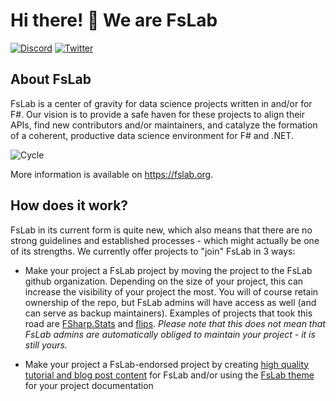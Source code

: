
# Hi there! :wave: We are FsLab

[![Discord](https://img.shields.io/discord/836161044501889064?color=purple&label=Join%20our%20Discord%21&logo=discord&logoColor=white)](https://discord.gg/6nju7mRQ9G)
[![Twitter](https://img.shields.io/twitter/follow/fslaborg?style=social)](https://twitter.com/fslaborg)

## About FsLab
FsLab is a center of gravity for data science projects written in and/or for F#. Our vision is to provide a safe haven for these projects to align their APIs, find new contributors and/or maintainers, and catalyze the formation of a coherent, productive data science environment for F# and .NET.

![Cycle](https://user-images.githubusercontent.com/21338071/133574089-aa5f4a73-f722-4cc2-be8a-d60a49e63a8d.png)

More information is available on https://fslab.org.

## How does it work?

FsLab in its current form is quite new, which also means that there are no strong guidelines and established processes - which might actually be one of its strengths. We currently offer projects to "join" FsLab in 3 ways:

- Make your project a FsLab project by moving the project to the FsLab github organization. Depending on the size of your project, this can increase the visibility of your project the most. You will of course retain ownership of the repo, but FsLab admins will have access as well (and can serve as backup maintainers). Examples of projects that took this road are [FSharp.Stats](https://github.com/fslaborg/FSharp.Stats) and [flips](https://github.com/fslaborg/flips). _Please note that this does not mean that FsLab admins are automatically obliged to maintain your project - it is still yours._

- Make your project a FsLab-endorsed project by creating [high quality tutorial and blog post content](https://fslab.org/tutorials) for FsLab and/or using the [FsLab theme](https://github.com/fslaborg/docs-template) for your project documentation
